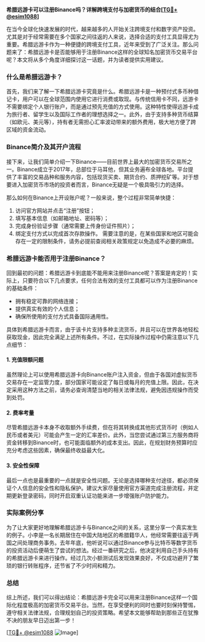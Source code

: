 **希腊远游卡可以注册Binance吗？详解跨境支付与加密货币的结合[[TG💪+ @esim1088](https://t.me/s/esim1088)]**

在当今全球化快速发展的时代，越来越多的人开始关注跨境支付和数字资产投资。尤其是对于经常需要在多个国家之间往返的人来说，选择合适的支付工具显得尤为重要。希腊远游卡作为一种便捷的跨境支付工具，近年来受到了广泛关注。那么问题来了：希腊远游卡是否能够用于注册Binance这样的全球知名加密货币交易平台呢？本文将从多个角度详细探讨这一话题，并为读者提供实用建议。

### 什么是希腊远游卡？

首先，我们来了解一下希腊远游卡究竟是什么。希腊远游卡是一种预付式多币种借记卡，用户可以在全球范围内使用它进行消费或取现。与传统信用卡不同，远游卡不需要绑定个人银行账户，而是通过预先充值的方式使用。这种特性使得远游卡成为旅行者、留学生以及国际工作者的理想选择之一。此外，由于支持多种货币结算（如欧元、美元等），持有者无需担心汇率波动带来的额外费用，极大地方便了跨区域的资金流动。

### Binance简介及其开户流程

接下来，让我们简单介绍一下Binance——目前世界上最大的加密货币交易所之一。Binance成立于2017年，总部位于马耳他，但其业务遍布全球各地。平台提供了丰富的交易品种和服务内容，包括现货买卖、期货合约、质押挖矿等。对于想要进入加密货币市场的投资者而言，Binance无疑是一个极具吸引力的选择。

那么如何在Binance上开设账户呢？一般来说，整个过程非常简单快捷：
1. 访问官方网站并点击“注册”按钮；
2. 填写基本信息（如邮箱地址、密码等）；
3. 完成身份验证步骤（通常需要上传身份证件照片）；
4. 绑定支付方式以完成首次存款操作。
需要注意的是，在某些国家和地区可能会存在一定的限制条件，请务必提前查阅相关政策规定以免造成不必要的麻烦。

### 希腊远游卡能否用于注册Binance？

回到最初的问题：希腊远游卡到底能不能用来注册Binance呢？答案是肯定的！实际上，只要符合以下几点要求，任何合法有效的支付工具都可以作为注册Binance的基础条件：
- 拥有稳定可靠的网络连接；
- 提供真实有效的个人信息；
- 确保所使用的支付方式具备国际通用性。

具体到希腊远游卡而言，由于该卡片支持多种主流货币，并且可以在世界各地轻松获取现金，因此完全满足上述所有条件。不过，在实际操作过程中仍需注意以下几点细节：

#### 1. 充值限额问题
虽然理论上可以使用希腊远游卡向Binance账户注入资金，但由于各国对虚拟货币交易存在一定监管力度，部分国家可能设定了每日或每月的充值上限。因此，在决定采用这种方法之前，请务必查询清楚当地的相关法律法规，避免因违规操作而受到处罚。

#### 2. 费率考量
尽管希腊远游卡本身不收取额外手续费，但在将其转换成其他形式货币时（例如人民币或者美元）可能会产生一定的汇率差价。此外，当您尝试通过第三方服务商将资金转移到Binance时，也可能面临额外的成本支出。因此，在规划财务预算时应充分考虑这些因素，确保最终收益最大化。

#### 3. 安全性保障
最后一点也是最重要的一点就是安全性问题。无论是选择哪种支付途径，都必须保证个人信息的安全性和隐私保护。建议大家尽量使用官方渠道完成注册流程，并定期更新登录密码，同时开启双重认证功能来进一步增强账户防护能力。

### 实际案例分享

为了让大家更好地理解希腊远游卡与Binance之间的关系，这里分享一个真实发生的例子。小李是一名长期居住在中国大陆地区的希腊籍华人，他经常需要往返于两国之间处理商务事务。去年年底，他听说可以通过Binance参与比特币等数字货币的投资活动后便萌生了尝试的想法。经过一番研究之后，他决定利用自己手头持有的希腊远游卡来进行操作。经过几次小额测试后发现效果良好，不仅成功避开了繁琐的银行转账程序，还节省了不少时间和精力。

### 总结

综上所述，我们可以得出结论：希腊远游卡完全可以用来注册Binance这样一个国际化程度极高的加密货币交易平台。当然，在享受便利的同时也要时刻保持警惕，遵守相关法律法规，合理规划自己的投资策略。希望本文能够帮助到那些正在犹豫不决的朋友早日迈出第一步！

[[TG💪+ @esim1088](https://t.me/s/esim1088) ![Image](https://i.postimg.cc/4NQfJmqS/Snipaste-2025-05-13-00-14-12.png)]